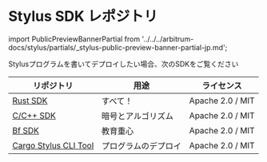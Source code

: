# Stylus SDK レポジトリ

import PublicPreviewBannerPartial from '../../../arbitrum-docs/stylus/partials/_stylus-public-preview-banner-partial-jp.md';

<PublicPreviewBannerPartial />

Stylusプログラムを書いてデプロイしたい場合、次のSDKをご覧ください

|リポジトリ | 用途 | ライセンス |
| - | - | - |
| [Rust SDK](https://github.com/OffchainLabs/stylus-sdk-rs) | すべて！ | Apache 2.0 / MIT |
| [C/C++ SDK](https://github.com/OffchainLabs/stylus-sdk-c)  | 暗号とアルゴリズム | Apache 2.0 / MIT |
| [Bf SDK](https://github.com/OffchainLabs/stylus-sdk-bf) | 教育重心 | Apache 2.0 / MIT |
| [Cargo Stylus CLI Tool](https://github.com/OffchainLabs/cargo-stylus) | プログラムのデプロイ | Apache 2.0 / MIT |


